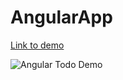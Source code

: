 # AngularApp

[Link to demo](https://todo-in-angular-demo.netlify.app/)

![Angular Todo Demo](https://github.com/Ymirke/todo-app-in-web-frameworks/blob/Angular/angular.gif)


